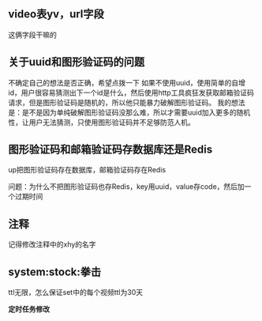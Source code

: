 ## video表yv，url字段

这俩字段干嘛的



## 关于uuid和图形验证码的问题
不确定自己的想法是否正确，希望点拨一下
如果不使用uuid，使用简单的自增id，用户很容易猜测出下一个id是什么，然后使用http工具疯狂发获取邮箱验证码请求，但是图形验证码是随机的，所以他只能暴力破解图形验证码。
我的想法是：是不是因为单纯破解图形验证码没那么难，所以才需要uuid加入更多的随机性，让用户无法猜测，只使用图形验证码并不足够防范人机。



## 图形验证码和邮箱验证码存数据库还是Redis

up把图形验证码存在数据库，邮箱验证码存在Redis

问题：为什么不把图形验证码也存Redis，key用uuid，value存code，然后加一个过期时间



## 注释

记得修改注释中的xhy的名字





## system:stock:拳击

ttl无限，怎么保证set中的每个视频ttl为30天

**定时任务修改**
